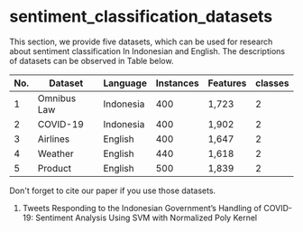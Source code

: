 # sentiment_classification_datasets
This section, we provide five datasets, which can be used for research about sentiment classification In Indonesian and English. The descriptions of datasets can be observed in Table below.

No. |Dataset | Language| Instances | Features | classes 
--- | --- | --- | --- | --- |---
1 | Omnibus Law | Indonesia | 400 | 1,723 | 2 
2 | COVID-19 | Indonesia | 400 | 1,902| 2 
3 | Airlines | English | 400 | 1,647| 2 
4 | Weather | English | 440 | 1,618| 2 
5 | Product | English | 500 | 1,839| 2 

Don't forget to cite our paper if you use those datasets.

1. Tweets Responding to the Indonesian Government’s Handling of COVID-19: Sentiment Analysis Using SVM with Normalized Poly Kernel
